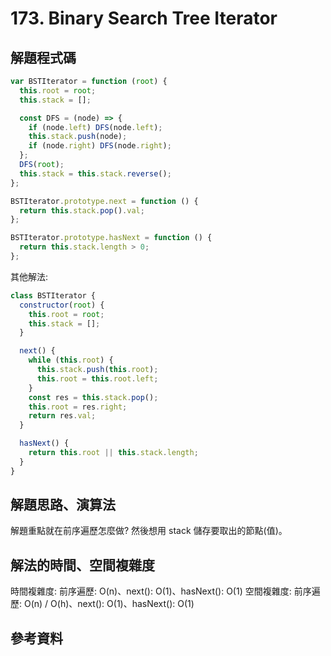 # 173. Binary Search Tree Iterator

## 解題程式碼

```javascript
var BSTIterator = function (root) {
  this.root = root;
  this.stack = [];

  const DFS = (node) => {
    if (node.left) DFS(node.left);
    this.stack.push(node);
    if (node.right) DFS(node.right);
  };
  DFS(root);
  this.stack = this.stack.reverse();
};

BSTIterator.prototype.next = function () {
  return this.stack.pop().val;
};

BSTIterator.prototype.hasNext = function () {
  return this.stack.length > 0;
};
```

其他解法:

```javascript
class BSTIterator {
  constructor(root) {
    this.root = root;
    this.stack = [];
  }

  next() {
    while (this.root) {
      this.stack.push(this.root);
      this.root = this.root.left;
    }
    const res = this.stack.pop();
    this.root = res.right;
    return res.val;
  }

  hasNext() {
    return this.root || this.stack.length;
  }
}
```

## 解題思路、演算法

解題重點就在前序遍歷怎麼做? 然後想用 stack 儲存要取出的節點(值)。

## 解法的時間、空間複雜度

時間複雜度: 前序遍歷: O(n)、next(): O(1)、hasNext(): O(1)
空間複雜度: 前序遍歷: O(n) / O(h)、next(): O(1)、hasNext(): O(1)

## 參考資料
